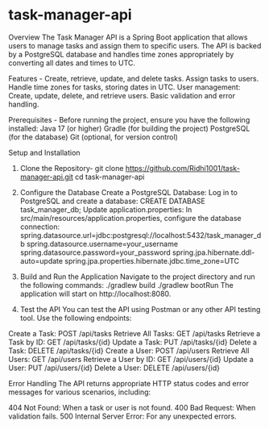 # task-manager-api

Overview
The Task Manager API is a Spring Boot application that allows users to manage tasks and assign them to specific users. The API is backed by a PostgreSQL database and handles time zones appropriately by converting all dates and times to UTC.

Features -
Create, retrieve, update, and delete tasks.
Assign tasks to users.
Handle time zones for tasks, storing dates in UTC.
User management: Create, update, delete, and retrieve users.
Basic validation and error handling.

Prerequisites -
Before running the project, ensure you have the following installed:
Java 17 (or higher)
Gradle (for building the project)
PostgreSQL (for the database)
Git (optional, for version control)

Setup and Installation
1. Clone the Repository-
   git clone https://github.com/Ridhi1001/task-manager-api.git
   cd task-manager-api
2. Configure the Database
Create a PostgreSQL Database:
Log in to PostgreSQL and create a database:
    CREATE DATABASE task_manager_db;
Update application.properties:
In src/main/resources/application.properties, configure the database connection:
spring.datasource.url=jdbc:postgresql://localhost:5432/task_manager_db
spring.datasource.username=your_username
spring.datasource.password=your_password
spring.jpa.hibernate.ddl-auto=update
spring.jpa.properties.hibernate.jdbc.time_zone=UTC
3. Build and Run the Application
Navigate to the project directory and run the following commands:
 ./gradlew build
 ./gradlew bootRun
The application will start on http://localhost:8080.

4. Test the API
You can test the API using Postman or any other API testing tool. Use the following endpoints:

Create a Task: POST /api/tasks
Retrieve All Tasks: GET /api/tasks
Retrieve a Task by ID: GET /api/tasks/{id}
Update a Task: PUT /api/tasks/{id}
Delete a Task: DELETE /api/tasks/{id}
Create a User: POST /api/users
Retrieve All Users: GET /api/users
Retrieve a User by ID: GET /api/users/{id}
Update a User: PUT /api/users/{id}
Delete a User: DELETE /api/users/{id}

Error Handling
The API returns appropriate HTTP status codes and error messages for various scenarios, including:

404 Not Found: When a task or user is not found.
400 Bad Request: When validation fails.
500 Internal Server Error: For any unexpected errors.


  
